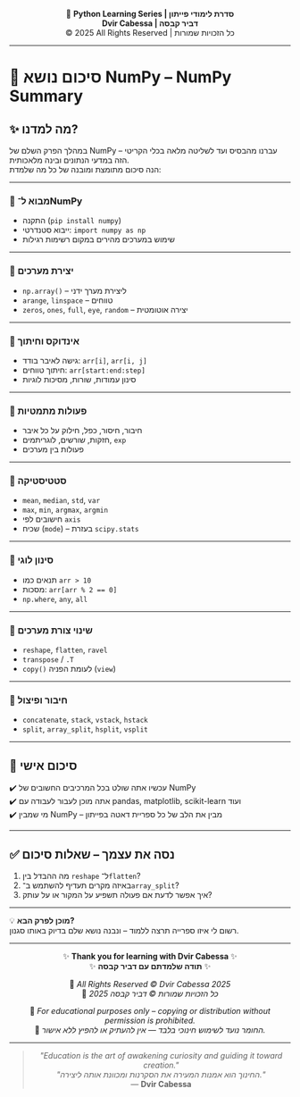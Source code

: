 <!-- DC_HEADER_START -->
<div align="center">

🐍 **Python Learning Series | סדרת לימודי פייתון**  
**Dvir Cabessa | דביר קבסה**  
© 2025 All Rights Reserved | כל הזכויות שמורות

</div>

---
<!-- DC_HEADER_END -->

# 📘 סיכום נושא NumPy – NumPy Summary

## ✨ מה למדנו?

במהלך הפרק השלם של NumPy – עברנו מהבסיס ועד לשליטה מלאה בכלי הקריטי הזה במדעי הנתונים ובינה מלאכותית.  
הנה סיכום מתומצת ומובנה של כל מה שלמדת:

---

### 🔹 מבוא ל־NumPy  
- התקנה (`pip install numpy`)  
- ייבוא סטנדרטי: `import numpy as np`  
- שימוש במערכים מהירים במקום רשימות רגילות

---

### 🔹 יצירת מערכים  
- `np.array()` – ליצירת מערך ידני  
- `arange`, `linspace` – טווחים  
- `zeros`, `ones`, `full`, `eye`, `random` – יצירה אוטומטית

---

### 🔹 אינדוקס וחיתוך  
- גישה לאיבר בודד: `arr[i]`, `arr[i, j]`  
- חיתוך טווחים: `arr[start:end:step]`  
- סינון עמודות, שורות, מסיכות לוגיות

---

### 🔹 פעולות מתמטיות  
- חיבור, חיסור, כפל, חילוק על כל איבר  
- חזקות, שורשים, לוגריתמים, `exp`  
- פעולות בין מערכים

---

### 🔹 סטטיסטיקה  
- `mean`, `median`, `std`, `var`  
- `max`, `min`, `argmax`, `argmin`  
- חישובים לפי `axis`  
- שכיח (`mode`) – בעזרת `scipy.stats`

---

### 🔹 סינון לוגי  
- תנאים כמו `arr > 10`  
- מסכות: `arr[arr % 2 == 0]`  
- `np.where`, `any`, `all`

---

### 🔹 שינוי צורת מערכים  
- `reshape`, `flatten`, `ravel`  
- `transpose` / `.T`  
- `copy()` לעומת הפניה (`view`)

---

### 🔹 חיבור ופיצול  
- `concatenate`, `stack`, `vstack`, `hstack`  
- `split`, `array_split`, `hsplit`, `vsplit`

---

## 💬 סיכום אישי

✔️ עכשיו אתה שולט בכל המרכיבים החשובים של NumPy  
✔️ אתה מוכן לעבור לעבודה עם pandas, matplotlib, scikit-learn ועוד  
✔️ מי שמבין NumPy – מבין את הלב של כל ספריית דאטה בפייתון

---

## ✅ נסה את עצמך – שאלות סיכום

1. מה ההבדל בין `reshape` ל־`flatten`?
2. באיזה מקרים תעדיף להשתמש ב־`array_split`?
3. איך אפשר לדעת אם פעולה תשפיע על המקור או על עותק?

---

💡 **מוכן לפרק הבא?**  
רשום לי איזו ספרייה תרצה ללמוד – ונבנה נושא שלם בדיוק באותו סגנון.

<!-- DC_FOOTER_START -->
---

<div align="center">

✨ **Thank you for learning with Dvir Cabessa** ✨  
✨ **תודה שלמדתם עם דביר קבסה** ✨  

📘 *All Rights Reserved © Dvir Cabessa 2025*  
📘 *כל הזכויות שמורות © דביר קבסה 2025*  

🔗 *For educational purposes only – copying or distribution without permission is prohibited.*  
🔗 *החומר נועד לשימוש חינוכי בלבד — אין להעתיק או להפיץ ללא אישור.*

---

> _"Education is the art of awakening curiosity and guiding it toward creation."_  
> _"החינוך הוא אמנות המעירה את הסקרנות ומכוונת אותה ליצירה."_  
> — **Dvir Cabessa**

</div>
<!-- DC_FOOTER_END -->

